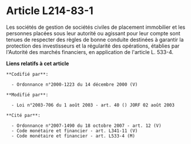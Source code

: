 # Article L214-83-1

Les sociétés de gestion de sociétés civiles de placement immobilier et les personnes placées sous leur autorité ou agissant
pour leur compte sont tenues de respecter des règles de bonne conduite destinées à garantir la protection des investisseurs
et la régularité des opérations, établies par l'Autorité des marchés financiers, en application de l'article L. 533-4.

**Liens relatifs à cet article**

	**Codifié par**:

	  - Ordonnance n°2000-1223 du 14 décembre 2000 (V)

	**Modifié par**:

	  - Loi n°2003-706 du 1 août 2003 - art. 40 () JORF 02 août 2003

	**Cité par**:

	  - Ordonnance n°2007-1490 du 18 octobre 2007 - art. 12 (V)
	  - Code monétaire et financier - art. L341-11 (V)
	  - Code monétaire et financier - art. L533-4 (M)
